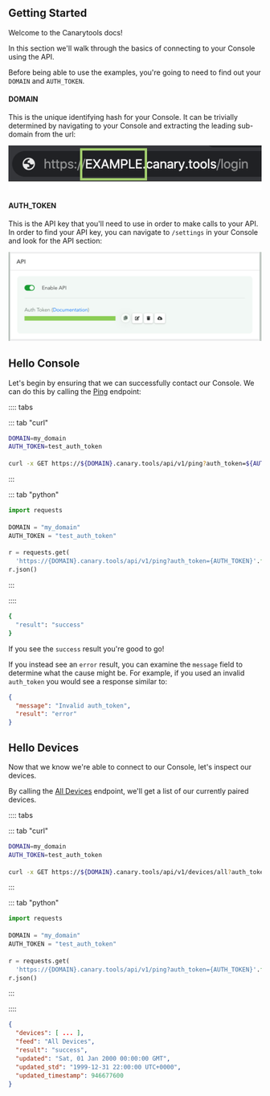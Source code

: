 ## Getting Started

Welcome to the Canarytools docs!

In this section we'll walk through the basics of connecting to your Console using the API.

Before being able to use the examples, you're going to need to find out your `DOMAIN` and `AUTH_TOKEN`.

#### DOMAIN

This is the unique identifying hash for your Console. It can be trivially determined by navigating to your Console and extracting the leading sub-domain from the url:

![An image](../images/get-domain.png)

#### AUTH_TOKEN

This is the API key that you'll need to use in order to make calls to your API. In order to find your API key, you can navigate to `/settings` in your Console and look for the API section:

![An image](../images/get-api-key.png)


## Hello Console

Let's begin by ensuring that we can successfully contact our Console. We can do this by calling the [Ping](/api-reference/miscellaneous#ping) endpoint:

:::: tabs

::: tab "curl"

``` bash
DOMAIN=my_domain
AUTH_TOKEN=test_auth_token

curl -x GET https://${DOMAIN}.canary.tools/api/v1/ping?auth_token=${AUTH_TOKEN}
```

:::


::: tab "python"

``` python
import requests

DOMAIN = "my_domain"
AUTH_TOKEN = "test_auth_token"

r = requests.get(
  'https://{DOMAIN}.canary.tools/api/v1/ping?auth_token={AUTH_TOKEN}'.format(DOMAIN=DOMAIN, AUTH_TOKEN=AUTH_TOKEN))
r.json()

```

:::

::::

``` bash
{
  "result": "success"
}
```

If you see the `success` result you're good to go!

If you instead see an `error` result, you can examine the `message` field to determine what the cause might be. For example, if you used an invalid `auth_token` you would see a response similar to:

```json
{
  "message": "Invalid auth_token",
  "result": "error"
}
```

## Hello Devices

Now that we know we're able to connect to our Console, let's inspect our devices.

By calling the [All Devices](/api-reference/devices#all) endpoint, we'll get a list of our currently paired devices.

:::: tabs

::: tab "curl"

``` bash
DOMAIN=my_domain
AUTH_TOKEN=test_auth_token

curl -x GET https://${DOMAIN}.canary.tools/api/v1/devices/all?auth_token=${AUTH_TOKEN}
```

:::


::: tab "python"

``` python
import requests

DOMAIN = "my_domain"
AUTH_TOKEN = "test_auth_token"

r = requests.get(
  'https://{DOMAIN}.canary.tools/api/v1/ping?auth_token={AUTH_TOKEN}'.format(DOMAIN=DOMAIN, AUTH_TOKEN=AUTH_TOKEN))
r.json()

```

:::

::::

```json
{
  "devices": [ ... ],
  "feed": "All Devices",
  "result": "success",
  "updated": "Sat, 01 Jan 2000 00:00:00 GMT",
  "updated_std": "1999-12-31 22:00:00 UTC+0000",
  "updated_timestamp": 946677600
}
```
